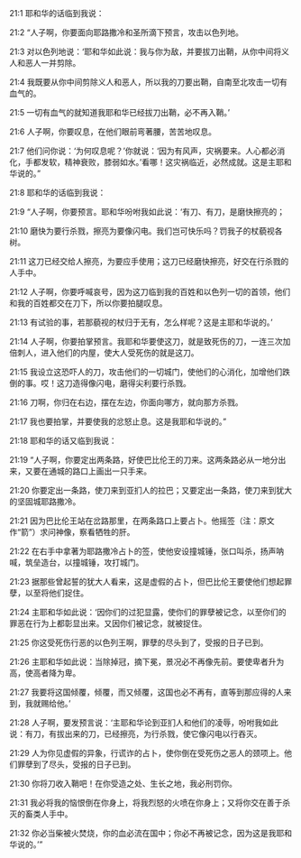 <a id="1"></a>21:1  耶和华的话临到我说：  

<a id="2"></a>21:2  “人子啊，你要面向耶路撒冷和圣所滴下预言，攻击以色列地。  

<a id="3"></a>21:3  对以色列地说：‘耶和华如此说：我与你为敌，并要拔刀出鞘，从你中间将义人和恶人一并剪除。  

<a id="4"></a>21:4  我既要从你中间剪除义人和恶人，所以我的刀要出鞘，自南至北攻击一切有血气的。　  

<a id="5"></a>21:5  一切有血气的就知道我耶和华已经拔刀出鞘，必不再入鞘。’　  

<a id="6"></a>21:6  人子啊，你要叹息，在他们眼前弯著腰，苦苦地叹息。  

<a id="7"></a>21:7  他们问你说：‘为何叹息呢？’你就说：‘因为有风声，灾祸要来。人心都必消化，手都发软，精神衰败，膝弱如水。’看哪！这灾祸临近，必然成就。这是主耶和华说的。”  

<a id="8"></a>21:8  耶和华的话临到我说：  

<a id="9"></a>21:9  “人子啊，你要预言。耶和华吩咐我如此说：‘有刀、有刀，是磨快擦亮的；  

<a id="10"></a>21:10  磨快为要行杀戮，擦亮为要像闪电。我们岂可快乐吗？罚我子的杖藐视各树。  

<a id="11"></a>21:11  这刀已经交给人擦亮，为要应手使用；这刀已经磨快擦亮，好交在行杀戮的人手中。  

<a id="12"></a>21:12  人子啊，你要呼喊哀号，因为这刀临到我的百姓和以色列一切的首领，他们和我的百姓都交在刀下，所以你要拍腿叹息。  

<a id="13"></a>21:13  有试验的事，若那藐视的杖归于无有，怎么样呢？这是主耶和华说的。’  

<a id="14"></a>21:14  人子啊，你要拍掌预言。我耶和华要使这刀，就是致死伤的刀，一连三次加倍刺人，进入他们的内屋，使大人受死伤的就是这刀。  

<a id="15"></a>21:15  我设立这恐吓人的刀，攻击他们的一切城门，使他们的心消化，加增他们跌倒的事。哎！这刀造得像闪电，磨得尖利要行杀戮。  

<a id="16"></a>21:16  刀啊，你归在右边，摆在左边，你面向哪方，就向那方杀戮。  

<a id="17"></a>21:17  我也要拍掌，并要使我的忿怒止息。这是我耶和华说的。”  

<a id="18"></a>21:18  耶和华的话又临到我说：  

<a id="19"></a>21:19  “人子啊，你要定出两条路，好使巴比伦王的刀来。这两条路必从一地分出来，又要在通城的路口上画出一只手来。  

<a id="20"></a>21:20  你要定出一条路，使刀来到亚扪人的拉巴；又要定出一条路，使刀来到犹大的坚固城耶路撒冷。  

<a id="21"></a>21:21  因为巴比伦王站在岔路那里，在两条路口上要占卜。他摇签（注：原文作“箭”）求问神像，察看牺牲的肝。  

<a id="22"></a>21:22  在右手中拿著为耶路撒冷占卜的签，使他安设撞城锤，张口叫杀，扬声呐喊，筑垒造台，以撞城锤，攻打城门。　  

<a id="23"></a>21:23  据那些曾起誓的犹大人看来，这是虚假的占卜，但巴比伦王要使他们想起罪孽，以至将他们捉住。  

<a id="24"></a>21:24  主耶和华如此说：‘因你们的过犯显露，使你们的罪孽被记念，以至你们的罪恶在行为上都彰显出来。又因你们被记念，就被捉住。  

<a id="25"></a>21:25  你这受死伤行恶的以色列王啊，罪孽的尽头到了，受报的日子已到。  

<a id="26"></a>21:26  主耶和华如此说：当除掉冠，摘下冕，景况必不再像先前。要使卑者升为高，使高者降为卑。  

<a id="27"></a>21:27  我要将这国倾覆，倾覆，而又倾覆，这国也必不再有，直等到那应得的人来到，我就赐给他。’  

<a id="28"></a>21:28  人子啊，要发预言说：‘主耶和华论到亚扪人和他们的凌辱，吩咐我如此说：有刀，有拔出来的刀，已经擦亮，为行杀戮，使它像闪电以行吞灭。  

<a id="29"></a>21:29  人为你见虚假的异象，行谎诈的占卜，使你倒在受死伤之恶人的颈项上。他们罪孽到了尽头，受报的日子已到。  

<a id="30"></a>21:30  你将刀收入鞘吧！在你受造之处、生长之地，我必刑罚你。  

<a id="31"></a>21:31  我必将我的恼恨倒在你身上，将我烈怒的火喷在你身上；又将你交在善于杀灭的畜类人手中。  

<a id="32"></a>21:32  你必当柴被火焚烧，你的血必流在国中；你必不再被记念，因为这是我耶和华说的。’”  
